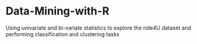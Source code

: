 # Data-Mining-with-R
Using univariate and bi-variate statistics to explore the ride4U dataset and performing classification and clustering tasks
